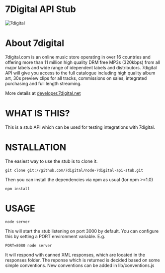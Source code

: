 7Digital API Stub
=================

![7digital](http://cdn.7static.com/static/img/logo/7digital-GB.gif)

About 7digital
==============

7digital.com is an online music store operating in over 16 countries and
offering more than 11 million high quality DRM free MP3s (320kbps) from all
major labels and wide range of idependent labels and distributors. 7digital API
will give you access to the full catalogue including high quality album art,
30s preview clips for all tracks, commissions on sales, integrated purchasing
and full length streaming. 

More details at [developer.7digital.net](http://developer.7digital.net/)

WHAT IS THIS?
=============

This is a stub API which can be used for testing integrations with 7digital.

NSTALLATION
============

The easiest way to use the stub is to clone it.

    git clone git://github.com/7digital/node-7digital-api-stub.git

Then you can install the dependencies via npm as usual (for npm >=1.0)

    npm install

USAGE
=====

    node server

This will start the stub listening on port 3000 by default.  You can configure
this by setting a PORT environment variable.  E.g.

    PORT=8080 node server

It will respond with canned XML responses, which are located in the responses
folder. The reponse which is returned is decided based on some simple 
conventions.  New conventions can be added in lib/conventions.js
